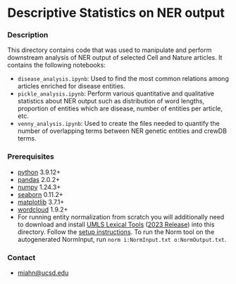 # Descriptive Statistics on NER output

### Description
This directory contains code that was used to manipulate and perform downstream analysis of NER output of selected Cell and Nature articles. It contains the following notebooks:
- `disease_analysis.ipynb`: Used to find the most common relations among articles enriched for disease entities.
- `pickle_analysis.ipynb`: Perform various quantitative and qualitative statistics about NER output such as distribution of word lengths, proportion of entities which are disease, number of entities per article, etc.
- `venny_analysis.ipynb`: Used to create the files needed to quantify the number of overlapping terms between NER genetic entities and crewDB terms.

### Prerequisites
- [python](https://www.python.org/downloads/) 3.9.12+
- [pandas](https://pandas.pydata.org/docs/getting_started/install.html) 2.0.2+
- [numpy](https://numpy.org/install/) 1.24.3+
- [seaborn](https://seaborn.pydata.org/installing.html) 0.11.2+
- [matplotlib](https://matplotlib.org/stable/users/installing/index.html) 3.7.1+
- [wordcloud](https://pypi.org/project/wordcloud/) 1.9.2+
- For running entity normalization from scratch you will additionally need to download and install [UMLS Lexical Tools](https://lhncbc.nlm.nih.gov/LSG/Projects/lvg/current/docs/userDoc/install/install.html) ([2023 Release](https://lhncbc.nlm.nih.gov/LSG/Projects/lvg/current/docs/userDoc/install/releaseNotes.html)) into this directory. Follow the [setup instructions](https://lhncbc.nlm.nih.gov/LSG/Projects/lvg/current/docs/userDoc/install/install.html). To run the Norm tool on the autogenerated NormInput, run `norm i:NormInput.txt o:NormOutput.txt`.

### Contact
- miahn@ucsd.edu
